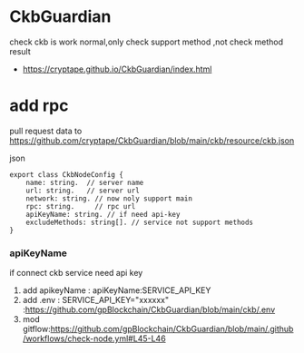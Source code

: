 # CkbGuardian
check ckb is work normal,only check support method ,not check method result
- https://cryptape.github.io/CkbGuardian/index.html

# add rpc 

pull request data to  https://github.com/cryptape/CkbGuardian/blob/main/ckb/resource/ckb.json

json 
```
export class CkbNodeConfig {
    name: string.  // server name
    url: string.   // server url 
    network: string. // now noly support main 
    rpc: string.     // rpc url 
    apiKeyName: string. // if need api-key 
    excludeMethods: string[]. // service not support methods 
}
```

### apiKeyName
if connect ckb service need api key 
1. add apikeyName : apiKeyName:SERVICE_API_KEY
2. add .env : SERVICE_API_KEY="xxxxxx" :https://github.com/gpBlockchain/CkbGuardian/blob/main/ckb/.env
3. mod gitflow:https://github.com/gpBlockchain/CkbGuardian/blob/main/.github/workflows/check-node.yml#L45-L46
